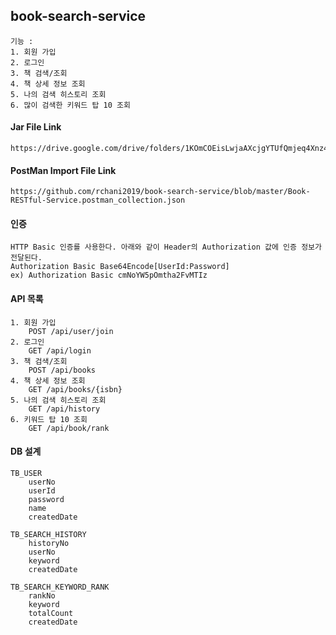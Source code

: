 ## book-search-service
	기능 :
	1. 회원 가입
	2. 로그인
	3. 책 검색/조회
	4. 책 상세 정보 조회
	5. 나의 검색 히스토리 조회
	6. 많이 검색한 키워드 탑 10 조회

#### Jar File Link
	https://drive.google.com/drive/folders/1KOmCOEisLwjaAXcjgYTUfQmjeq4Xnz41

#### PostMan Import File Link
	https://github.com/rchani2019/book-search-service/blob/master/Book-RESTful-Service.postman_collection.json

#### 인증
	HTTP Basic 인증를 사용한다. 아래와 같이 Header의 Authorization 값에 인증 정보가 전달된다.
	Authorization Basic Base64Encode[UserId:Password]
	ex) Authorization Basic cmNoYW5pOmtha2FvMTIz
	
#### API 목록
	1. 회원 가입
		POST /api/user/join
	2. 로그인
		GET /api/login
	3. 책 검색/조회
		POST /api/books
	4. 책 상세 정보 조회
		GET /api/books/{isbn}
	5. 나의 검색 히스토리 조회
		GET /api/history
	6. 키워드 탑 10 조회
		GET /api/book/rank

#### DB 설계

	TB_USER
		userNo
		userId
		password
		name
		createdDate

	TB_SEARCH_HISTORY
		historyNo
		userNo
		keyword
		createdDate

	TB_SEARCH_KEYWORD_RANK
		rankNo
		keyword
		totalCount
		createdDate
